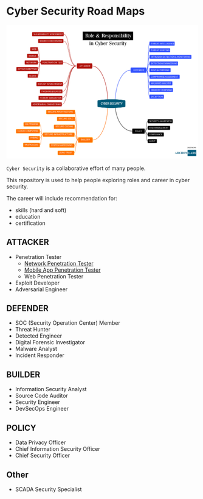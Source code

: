 # Cyber Security Road Maps

![Mind Map](mind-map.png)

`Cyber Security` is a collaborative effort of many people. 

This repository is used to help people exploring roles and career in cyber security. 

The career will include recommendation for:
* skills (hard and soft)
* education
* certification

## ATTACKER

* Penetration Tester
    - [Network Penetration Tester](attacker/pentester-network.md)
    - [Mobile App Penetration Tester](attacker/pentester-mobile-app.md)
    - Web Penetration Tester
* Exploit Developer
* Adversarial Engineer

## DEFENDER

* SOC (Security Operation Center) Member
* Threat Hunter
* Detected Engineer
* Digital Forensic Investigator
* Malware Analyst
* Incident Responder

## BUILDER

* Information Security Analyst
* Source Code Auditor
* Security Engineer
* DevSecOps Engineer

## POLICY

* Data Privacy Officer
* Chief Information Security Officer
* Chief Security Officer

## Other

* SCADA Security Specialist